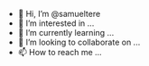 - 👋 Hi, I’m @samueltere
- 👀 I’m interested in ...
- 🌱 I’m currently learning ...
- 💞️ I’m looking to collaborate on ...
- 📫 How to reach me ...

<!---
samueltere/samueltere is a ✨ special ✨ repository because its `README.md` (this file) appears on your GitHub profile😜.
You can click the Preview link to take a look at your changes. For real if you go on by this motive you will GOAT
--->
